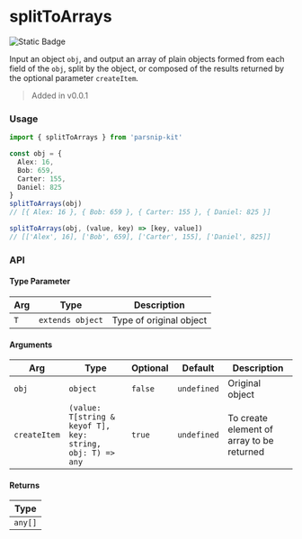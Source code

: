 # splitToArrays
![Static Badge](https://img.shields.io/badge/Coverage-100.00%-FF8C00)
      
Input an object `obj`, and output an array of plain objects formed from each field of the `obj`, split by the object, or composed of the results returned by the optional parameter `createItem`.

> Added in v0.0.1



### Usage

```ts
import { splitToArrays } from 'parsnip-kit'

const obj = {
  Alex: 16,
  Bob: 659,
  Carter: 155,
  Daniel: 825
}
splitToArrays(obj)
// [{ Alex: 16 }, { Bob: 659 }, { Carter: 155 }, { Daniel: 825 }]

splitToArrays(obj, (value, key) => [key, value])
// [['Alex', 16], ['Bob', 659], ['Carter', 155], ['Daniel', 825]]
```


### API

#### Type Parameter

| Arg | Type | Description |
| --- | --- | --- |
| `T` | `extends object` | Type of original object |

#### Arguments

| Arg | Type | Optional | Default | Description |
| --- | --- | --- | --- | --- |
| `obj` | `object` | `false` | `undefined` | Original object |
| `createItem` | `(value: T[string & keyof T], key: string, obj: T) => any` | `true` | `undefined` | To create element of array to be returned |

#### Returns

| Type |
| ---  |
| `any[]`  |